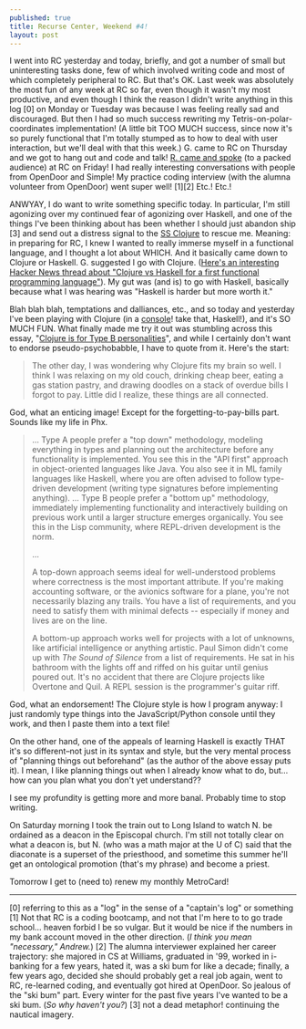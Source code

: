 ```yaml
---
published: true
title: Recurse Center, Weekend #4!
layout: post
---
```

I went into RC yesterday and today, briefly, and got a number of small but uninteresting tasks done, few of which involved writing code and most of which completely peripheral to RC. But that's OK. Last week was absolutely the most fun of any week at RC so far, even though it wasn't my most productive, and even though I think the reason I didn't write anything in this log [0] on Monday or Tuesday was because I was feeling really sad and discouraged. But then I had so much success rewriting my Tetris-on-polar-coordinates implementation! (A little bit TOO MUCH success, since now it's so purely functional that I'm totally stumped as to how to deal with user interaction, but we'll deal with that this week.) G. came to RC on Thursday and we got to hang out and code and talk! [R. came and spoke](https://mobile.twitter.com/recursecenter/status/693264816971079680) (to a packed audience) at RC on Friday! I had really interesting conversations with people from OpenDoor and Simple! My practice coding interview (with the alumna volunteer from OpenDoor) went super well! [1][2] Etc.! Etc.!

ANWYAY, I do want to write something specific today. In particular, I'm still agonizing over my continued fear of agonizing over Haskell, and one of the things I've been thinking about has been whether I should just abandon ship [3] and send out a distress signal to the [SS Clojure](https://en.wikipedia.org/wiki/Clojure) to rescue me. Meaning: in preparing for RC, I knew I wanted to really immerse myself in a functional language, and I thought a lot about WHICH. And it basically came down to Clojure or Haskell. G. suggested I go with Clojure. ([Here's an interesting Hacker News thread about "Clojure vs Haskell for a first functional programming language"](https://news.ycombinator.com/item?id=4122764)). My gut was (and is) to go with Haskell, basically because what I was hearing was "Haskell is harder but more worth it."

Blah blah blah, temptations and dalliances, etc., and so today and yesterday I've been playing with Clojure (in a [console](https://en.wikipedia.org/wiki/Read–eval–print_loop)! take that, Haskell!), and it's SO MUCH FUN. What finally made me try it out was stumbling across this essay, "[Clojure is for Type B personalities](https://gist.github.com/oakes/c82cd08821ce444be6bf)", and while I certainly don't want to endorse pseudo-psychobabble, I have to quote from it. Here's the start:

>The other day, I was wondering why Clojure fits my brain so well. I think I was relaxing on my old couch, drinking cheap beer, eating a gas station pastry, and drawing doodles on a stack of overdue bills I forgot to pay. Little did I realize, these things are all connected.

God, what an enticing image! Except for the forgetting-to-pay-bills part. Sounds like my life in Phx.

>... Type A people prefer a "top down" methodology, modeling everything in types and planning out the architecture before any functionality is implemented. You see this in the "API first" approach in object-oriented languages like Java. You also see it in ML family languages like Haskell, where you are often advised to follow type-driven development (writing type signatures before implementing anything). ... 
Type B people prefer a "bottom up" methodology, immediately implementing functionality and interactively building on previous work until a larger structure emerges organically. You see this in the Lisp community, where REPL-driven development is the norm.
>
> ...
>
>A top-down approach seems ideal for well-understood problems where correctness is the most important attribute. If you're making accounting software, or the avionics software for a plane, you're not necessarily blazing any trails. You have a list of requirements, and you need to satisfy them with minimal defects -- especially if money and lives are on the line.
>
>A bottom-up approach works well for projects with a lot of unknowns, like artificial intelligence or anything artistic. Paul Simon didn't come up with *The Sound of Silence* from a list of requirements. He sat in his bathroom with the lights off and riffed on his guitar until genius poured out. It's no accident that there are Clojure projects like Overtone and Quil. A REPL session is the programmer's guitar riff.

God, what an endorsement! The Clojure style is how I program anyway: I just randomly type things into the JavaScript/Python console until they work, and then I paste them into a text file!

On the other hand, one of the appeals of learning Haskell is exactly THAT it's so different–not just in its syntax and style, but the very mental process of "planning things out beforehand" (as the author of the above essay puts it). I mean, I like planning things out when I already know what to do, but... how can you plan what you don't yet understand??

I see my profundity is getting more and more banal. Probably time to stop writing.

On Saturday morning I took the train out to Long Island to watch N. be ordained as a deacon in the Episcopal church. I'm still not totally clear on what a deacon is, but N. (who was a math major at the U of C) said that the diaconate is a superset of the priesthood, and sometime this summer he'll get an ontological promotion (that's my phrase) and become a priest. 

Tomorrow I get to (need to) renew my monthly MetroCard!

-----
[0] referring to this as a "log" in the sense of a "captain's log" or something
[1] Not that RC is a coding bootcamp, and not that I'm here to to go trade school... heaven forbid I be so vulgar. But it would be nice if the numbers in my bank account moved in the other direction. (*I think you mean "necessary," Andrew.*)
[2] The alumna interviewer explained her career trajectory: she majored in CS at Williams, graduated in '99, worked in i-banking for a few years, hated it, was a ski bum for like a decade; finally, a few years ago, decided she should probably get a real job again, went to RC, re-learned coding, and eventually got hired at OpenDoor. So jealous of the "ski bum" part. Every winter for the past five years I've wanted to be a ski bum. (*So why haven't you?*)
[3] not a dead metaphor! continuing the nautical imagery.